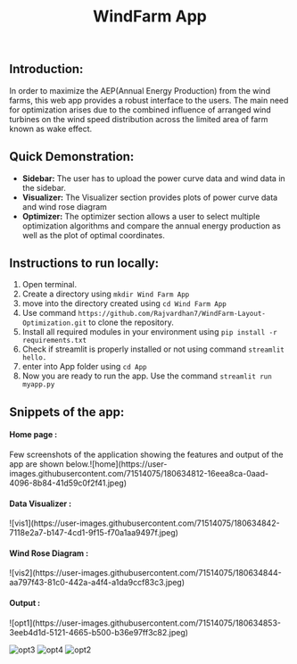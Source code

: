 <h1 align="center"> WindFarm App</h1> <br>

## Introduction:
In order to maximize the AEP(Annual Energy Production) from the wind farms, this web app provides a robust interface to the users. The main need for optimization arises due to the combined influence of arranged wind turbines on the wind speed distribution across the limited area of farm known as wake effect.

## Quick Demonstration:

  * __Sidebar:__ The user has to upload the power curve data and wind data in the sidebar.
  * __Visualizer:__</h5> The Visualizer section provides plots of power curve data and wind rose diagram
  * __Optimizer:__</h5> The optimizer section allows a user to select multiple optimization algorithms and compare the annual energy production as well as the plot of optimal coordinates.

## Instructions to run locally:

  1. Open terminal.
  2. Create a directory using ```mkdir Wind Farm App```
  3. move into the directory created using ```cd Wind Farm App```
  4. Use command ```https://github.com/Rajvardhan7/WindFarm-Layout-Optimization.git```   to clone the repository.
  5. Install all required modules in your environment using ```pip install -r requirements.txt```
  6. Check if streamlit is properly installed or not using command ```streamlit hello.```
  7. enter into App folder using ```cd App```
  8. Now you are ready to run the app. Use the command ```streamlit run myapp.py```


## Snippets of the app:
<h4>Home page :</h4>
Few screenshots of the application showing the features and output of the app are shown below.![home](https://user-images.githubusercontent.com/71514075/180634812-16eea8ca-0aad-4096-8b84-41d59c0f2f41.jpeg)

<h4>Data Visualizer :</h4>
![vis1](https://user-images.githubusercontent.com/71514075/180634842-7118e2a7-b147-4cd1-9f15-f70a1aa9497f.jpeg)


<h4>Wind Rose Diagram :</h4>
![vis2](https://user-images.githubusercontent.com/71514075/180634844-aa797f43-81c0-442a-a4f4-a1da9ccf83c3.jpeg)


<h4>Output :</h4>
![opt1](https://user-images.githubusercontent.com/71514075/180634853-3eeb4d1d-5121-4665-b500-b36e97ff3c82.jpeg)

![opt3](https://user-images.githubusercontent.com/71514075/180634866-eef86b0b-6876-44e5-a070-12708cd099be.jpeg)
![opt4](https://user-images.githubusercontent.com/71514075/180634873-0921a6d7-c53e-46c8-90f2-7dc9253c1174.jpeg)
![opt2](https://user-images.githubusercontent.com/71514075/180634875-ee07eb96-4aaf-46ab-a2b4-506625100188.jpeg)


